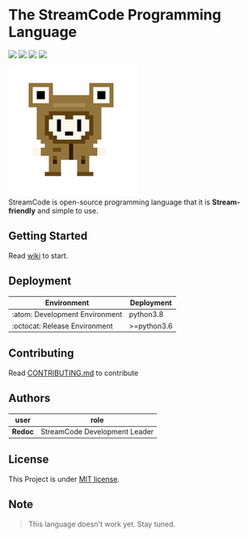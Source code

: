# The StreamCode Programming Language 

<a><img src="https://img.shields.io/badge/process-Prototyping-red"></a>
<a href="https://github.com/Diggie-Bro/Frog-Prototype-StreamCode/actions/"><img src="https://img.shields.io/badge/build-no CI-green"></a>
<a href="https://www.python.org"><img src="https://img.shields.io/badge/language->=python3.6-blue"></a>
<a href="./LICENSE"><img src="https://img.shields.io/badge/LICENSE-MIT-pink"></a>

![icon](./frogstream.png)  
StreamCode is open-source programming language that it is **Stream-friendly** and simple to use.

## Getting Started
Read [wiki](https://github.com/Diggie-Bro/StreamCode/wiki) to start.

## Deployment
|Environment|Deployment|
|------------------------------|---------|
|:atom: Development Environment|python3.8|
|:octocat: Release Environment|>=python3.6|

## Contributing
Read [CONTRIBUTING.md]() to contribute

## Authors
|user|role|
|----|----|
|**Redoc**|StreamCode Development Leader|

## License
This Project is under [MIT license](./LICENSE).

## Note
> This language doesn't work yet. Stay tuned.
